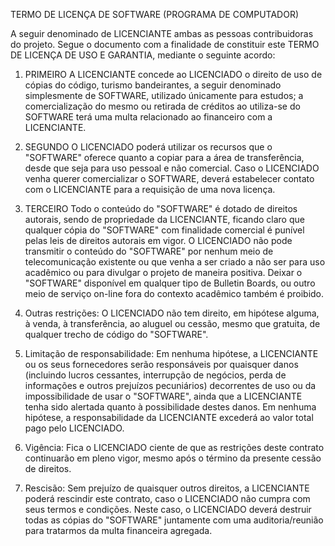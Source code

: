 TERMO DE LICENÇA DE SOFTWARE (PROGRAMA DE COMPUTADOR)
 
A seguir denominado de LICENCIANTE ambas as pessoas contribuidoras do projeto. 
Segue o documento com a finalidade de constituir este TERMO DE LICENÇA DE USO E GARANTIA, 
mediante o seguinte acordo:

1. PRIMEIRO
A LICENCIANTE concede ao LICENCIADO o direito de uso de cópias do código, turismo bandeirantes, 
a seguir denominado simplesmente de SOFTWARE, utilizado únicamente para estudos; a comercialização 
do mesmo ou retirada de créditos ao utiliza-se do SOFTWARE terá uma multa relacionado ao financeiro 
com a LICENCIANTE.

2. SEGUNDO
O LICENCIADO poderá utilizar os recursos que o "SOFTWARE" oferece quanto a copiar para a área de 
transferência, desde que seja para uso pessoal e não comercial. Caso o LICENCIADO venha querer comercializar 
o SOFTWARE, deverá estabelecer contato com o LICENCIANTE para a requisição de uma nova licença.

3. TERCEIRO
Todo o conteúdo do "SOFTWARE" é dotado de direitos autorais, sendo de propriedade da LICENCIANTE, ficando 
claro que qualquer cópia do "SOFTWARE" com finalidade comercial é punível pelas leis de direitos autorais 
em vigor. O LICENCIADO não pode transmitir o conteúdo do "SOFTWARE" por nenhum meio de telecomunicação existente 
ou que venha a ser criado a não ser para uso acadêmico ou para divulgar o projeto de maneira positiva. Deixar o 
"SOFTWARE" disponível em qualquer tipo de Bulletin Boards, ou outro meio de serviço on-line fora do contexto acadêmico 
também é proibido.

4. Outras restrições:
O LICENCIADO não tem direito, em hipótese alguma, à venda, à transferência, ao aluguel ou cessão, mesmo que gratuita, 
de qualquer trecho de código do "SOFTWARE".

5. Limitação de responsabilidade:
Em nenhuma hipótese, a LICENCIANTE ou os seus fornecedores serão responsáveis por quaisquer danos (incluindo lucros 
cessantes, interrupção de negócios, perda de informações e outros prejuízos pecuniários) decorrentes de uso ou da 
impossibilidade de usar o "SOFTWARE", ainda que a LICENCIANTE tenha sido alertada quanto à possibilidade destes danos. 
Em nenhuma hipótese, a responsabilidade da LICENCIANTE excederá ao valor total pago pelo LICENCIADO.

6. Vigência:
Fica o LICENCIADO ciente de que as restrições deste contrato continuarão em pleno vigor, mesmo após o término da presente 
cessão de direitos.

7. Rescisão:
Sem prejuízo de quaisquer outros direitos, a LICENCIANTE poderá rescindir este contrato, caso o LICENCIADO não cumpra com 
seus termos e condições. Neste caso, o LICENCIADO deverá destruir todas as cópias do "SOFTWARE" juntamente com uma auditoria/reunião 
para tratarmos da multa financeira agregada.
 
